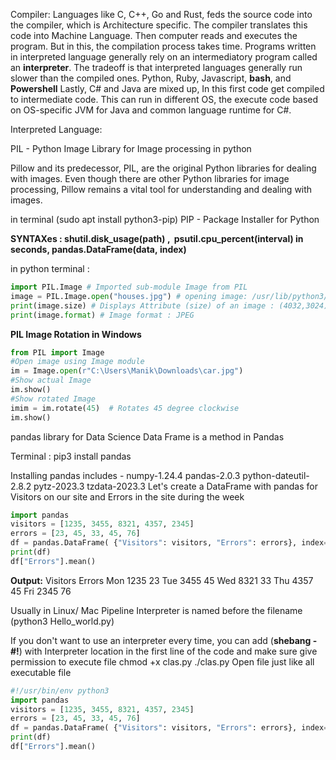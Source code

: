 Compiler: Languages like C, C++, Go and Rust, feds the source code into the compiler, which is Architecture specific. The compiler translates this code into Machine Language. Then computer reads and executes the program.
But in this, the compilation process takes time. 
Programs written in interpreted language generally rely on an intermediatory program called an **interpreter**. 
The tradeoff is that interpreted languages generally run slower than the compiled ones. Python, Ruby, Javascript, **bash**, and **Powershell**
Lastly, C# and Java are mixed up, In this first code get compiled to intermediate code. 
This can run in different OS, the execute code based on OS-specific JVM for Java and common language runtime for C#.

Interpreted Language: 

PIL - Python Image Library for Image processing in python

Pillow and its predecessor, PIL, are the original Python libraries for dealing with images. 
Even though there are other Python libraries for image processing, 
Pillow remains a vital tool for understanding and dealing with images.

in terminal (sudo apt install python3-pip)
PIP - Package Installer for Python

**SYNTAXes : shutil.disk_usage(path) ,   psutil.cpu_percent(interval)  in seconds,  pandas.DataFrame(data, index)**

in python terminal :
```Python
import PIL.Image # Imported sub-module Image from PIL
image = PIL.Image.open("houses.jpg") # opening image: /usr/lib/python3/dist-packages/PIL/Image.py 
print(image.size) # Displays Attribute (size) of an image : (4032,3024)
print(image.format) # Image format : JPEG
```
**PIL Image Rotation in Windows**
```Python
from PIL import Image  
#Open image using Image module  
im = Image.open(r"C:\Users\Manik\Downloads\car.jpg")  
#Show actual Image  
im.show()  
#Show rotated Image  
imim = im.rotate(45)  # Rotates 45 degree clockwise
im.show()
```

pandas library for Data Science
Data Frame is a method in Pandas

Terminal : pip3 install pandas

Installing pandas includes - numpy-1.24.4 pandas-2.0.3 python-dateutil-2.8.2 pytz-2023.3 tzdata-2023.3
Let's create a DataFrame with pandas for Visitors on our site and Errors in the site during the week
```Python
import pandas
visitors = [1235, 3455, 8321, 4357, 2345]
errors = [23, 45, 33, 45, 76]
df = pandas.DataFrame( {"Visitors": visitors, "Errors": errors}, index= ["Mon", "Tue", "Wed", "Thu", "Fri"])
print(df)
df["Errors"].mean()

```
**Output:**
     Visitors  Errors
Mon      1235      23
Tue      3455      45
Wed      8321      33
Thu      4357      45
Fri      2345      76

Usually in Linux/ Mac Pipeline Interpreter is named before the filename (python3 Hello_world.py)

If you don't want to use an interpreter every time, you can add (**shebang - #!**) with Interpreter location in the first line of the code and make sure give permission to execute file
chmod +x clas.py
./clas.py 
Open file just like all executable file

```Python
#!/usr/bin/env python3
import pandas
visitors = [1235, 3455, 8321, 4357, 2345]
errors = [23, 45, 33, 45, 76]
df = pandas.DataFrame( {"Visitors": visitors, "Errors": errors}, index= ["Mon", "Tue", "Wed", "Thu", "Fri"])
print(df)
df["Errors"].mean()

```

